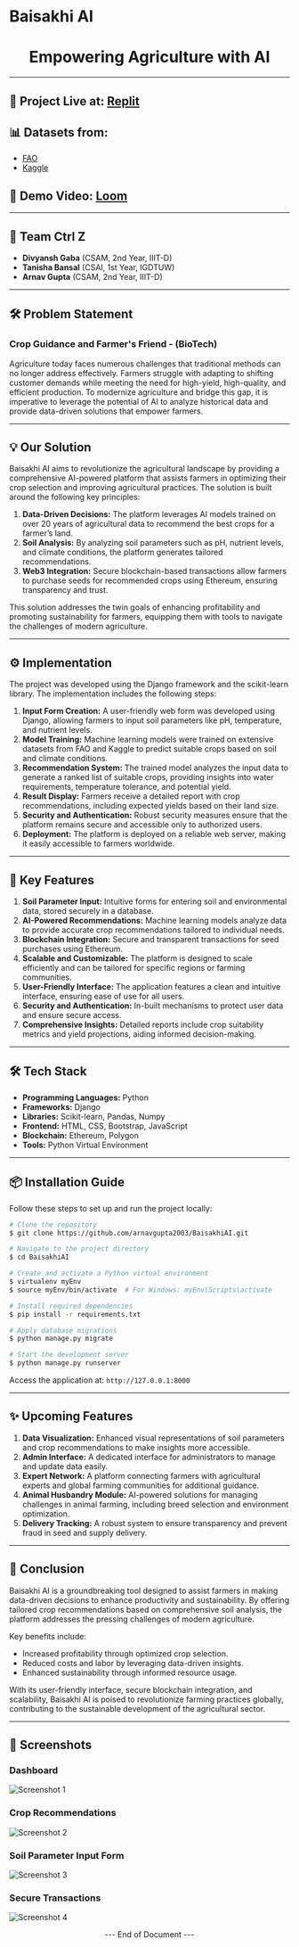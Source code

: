 # Baisakhi AI

<h1 align="center">Empowering Agriculture with AI</h1>

---

## 🔗 Project Live at: [Replit](https://baisakhiai.arnagupta.repl.co/)

## 📊 Datasets from:  
- [FAO](http://www.fao.org/statistics/databases/en/)  
- [Kaggle](https://www.kaggle.com/)

## 🎥 Demo Video: [Loom](https://www.loom.com/share/98946fd5124243719aa9855b4cdfb1ac)

---

## 👥 Team Ctrl Z

- **Divyansh Gaba** (CSAM, 2nd Year, IIIT-D)  
- **Tanisha Bansal** (CSAI, 1st Year, IGDTUW)  
- **Arnav Gupta** (CSAM, 2nd Year, IIIT-D)

---

## 🛠 Problem Statement

### **Crop Guidance and Farmer's Friend - (BioTech)**

Agriculture today faces numerous challenges that traditional methods can no longer address effectively. Farmers struggle with adapting to shifting customer demands while meeting the need for high-yield, high-quality, and efficient production. To modernize agriculture and bridge this gap, it is imperative to leverage the potential of AI to analyze historical data and provide data-driven solutions that empower farmers.

---

## 💡 Our Solution

Baisakhi AI aims to revolutionize the agricultural landscape by providing a comprehensive AI-powered platform that assists farmers in optimizing their crop selection and improving agricultural practices. The solution is built around the following key principles:

1. **Data-Driven Decisions:** The platform leverages AI models trained on over 20 years of agricultural data to recommend the best crops for a farmer’s land.
2. **Soil Analysis:** By analyzing soil parameters such as pH, nutrient levels, and climate conditions, the platform generates tailored recommendations.
3. **Web3 Integration:** Secure blockchain-based transactions allow farmers to purchase seeds for recommended crops using Ethereum, ensuring transparency and trust.

This solution addresses the twin goals of enhancing profitability and promoting sustainability for farmers, equipping them with tools to navigate the challenges of modern agriculture.

---

## ⚙️ Implementation

The project was developed using the Django framework and the scikit-learn library. The implementation includes the following steps:

1. **Input Form Creation:** A user-friendly web form was developed using Django, allowing farmers to input soil parameters like pH, temperature, and nutrient levels.
2. **Model Training:** Machine learning models were trained on extensive datasets from FAO and Kaggle to predict suitable crops based on soil and climate conditions.
3. **Recommendation System:** The trained model analyzes the input data to generate a ranked list of suitable crops, providing insights into water requirements, temperature tolerance, and potential yield.
4. **Result Display:** Farmers receive a detailed report with crop recommendations, including expected yields based on their land size.
5. **Security and Authentication:** Robust security measures ensure that the platform remains secure and accessible only to authorized users.
6. **Deployment:** The platform is deployed on a reliable web server, making it easily accessible to farmers worldwide.

---

## 🚀 Key Features

1. **Soil Parameter Input:** Intuitive forms for entering soil and environmental data, stored securely in a database.
2. **AI-Powered Recommendations:** Machine learning models analyze data to provide accurate crop recommendations tailored to individual needs.
3. **Blockchain Integration:** Secure and transparent transactions for seed purchases using Ethereum.
4. **Scalable and Customizable:** The platform is designed to scale efficiently and can be tailored for specific regions or farming communities.
5. **User-Friendly Interface:** The application features a clean and intuitive interface, ensuring ease of use for all users.
6. **Security and Authentication:** In-built mechanisms to protect user data and ensure secure access.
7. **Comprehensive Insights:** Detailed reports include crop suitability metrics and yield projections, aiding informed decision-making.

---

## 🛠 Tech Stack

- **Programming Languages:** Python
- **Frameworks:** Django
- **Libraries:** Scikit-learn, Pandas, Numpy
- **Frontend:** HTML, CSS, Bootstrap, JavaScript
- **Blockchain:** Ethereum, Polygon
- **Tools:** Python Virtual Environment

---

## 📦 Installation Guide

Follow these steps to set up and run the project locally:

```bash
# Clone the repository
$ git clone https://github.com/arnavgupta2003/BaisakhiAI.git

# Navigate to the project directory
$ cd BaisakhiAI

# Create and activate a Python virtual environment
$ virtualenv myEnv
$ source myEnv/bin/activate  # For Windows: myEnv\Scripts\activate

# Install required dependencies
$ pip install -r requirements.txt

# Apply database migrations
$ python manage.py migrate

# Start the development server
$ python manage.py runserver
```

Access the application at: `http://127.0.0.1:8000`

---

## ✨ Upcoming Features

1. **Data Visualization:** Enhanced visual representations of soil parameters and crop recommendations to make insights more accessible.
2. **Admin Interface:** A dedicated interface for administrators to manage and update data easily.
3. **Expert Network:** A platform connecting farmers with agricultural experts and global farming communities for additional guidance.
4. **Animal Husbandry Module:** AI-powered solutions for managing challenges in animal farming, including breed selection and environment optimization.
5. **Delivery Tracking:** A robust system to ensure transparency and prevent fraud in seed and supply delivery.

---

## 🌟 Conclusion

Baisakhi AI is a groundbreaking tool designed to assist farmers in making data-driven decisions to enhance productivity and sustainability. By offering tailored crop recommendations based on comprehensive soil analysis, the platform addresses the pressing challenges of modern agriculture. 

Key benefits include:

- Increased profitability through optimized crop selection.
- Reduced costs and labor by leveraging data-driven insights.
- Enhanced sustainability through informed resource usage.

With its user-friendly interface, secure blockchain integration, and scalability, Baisakhi AI is poised to revolutionize farming practices globally, contributing to the sustainable development of the agricultural sector.

---

## 📸 Screenshots

### Dashboard
![Screenshot 1](https://github.com/arnavgupta2003/BaisakhiAI/blob/main/s1.jpg)

### Crop Recommendations
![Screenshot 2](https://github.com/arnavgupta2003/BaisakhiAI/blob/main/s2.jpg)

### Soil Parameter Input Form
![Screenshot 3](https://github.com/arnavgupta2003/BaisakhiAI/blob/main/s3.jpg)

### Secure Transactions
![Screenshot 4](https://github.com/arnavgupta2003/BaisakhiAI/blob/main/s4.jpg)

<p align="center">--- End of Document ---</p>

